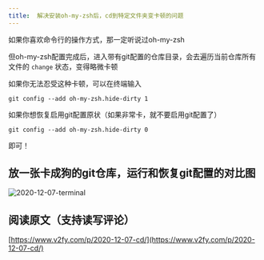 ```yaml
---
title:  解决安装oh-my-zsh后，cd到特定文件夹变卡顿的问题
---
```




如果你喜欢命令行的操作方式，那一定听说过oh-my-zsh



但oh-my-zsh配置完成后，进入带有git配置的仓库目录，会去遍历当前仓库所有文件的 `change` 状态，变得略微卡顿



如果你无法忍受这种卡顿，可以在终端输入

```
git config --add oh-my-zsh.hide-dirty 1
```

如果你想恢复启用git配置原状（如果非常卡，就不要启用git配置了）

```
git config --add oh-my-zsh.hide-dirty 0
```

即可！



## 放一张卡成狗的git仓库，运行和恢复git配置的对比图

![2020-12-07-terminal](https://www.v2fy.com/asset/0i/jikemiji/jikemiji-md/2020-12-07-cd.assets/2020-12-07-terminal.gif)

## 阅读原文（支持读写评论）

[https://www.v2fy.com/p/2020-12-07-cd/](https://www.v2fy.com/p/2020-12-07-cd/)




